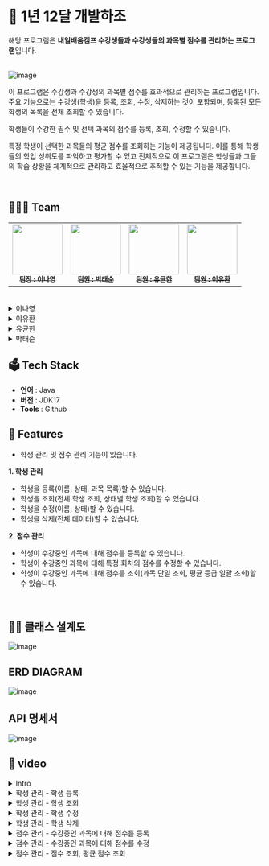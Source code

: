 # 🐾 1년 12달 개발하조

해당 프로그램은 **내일배움캠프 수강생들과 수강생들의 과목별 점수를 관리하는 프로그램**입니다.<br/>
<br>

![image](https://github.com/LeeNaYoung240/student_management_project/assets/107848521/466ca8a0-25f3-4313-b15a-a1d6b13300f4)

이 프로그램은 수강생과 수강생의 과목별 점수를 효과적으로 관리하는 프로그램입니다. 주요 기능으로는 수강생(학생)을 등록, 조회, 수정, 삭제하는 것이 포함되며, 등록된 모든 학생의 목록을 전체 조회할 수 있습니다.

학생들이 수강한 필수 및 선택 과목의 점수를 등록, 조회, 수정할 수 있습니다.

특정 학생이 선택한 과목들의 평균 점수를 조회하는 기능이 제공됩니다. 이를 통해 학생들의 학업 성취도를 파악하고 평가할 수 있고 전체적으로 이 프로그램은 학생들과 그들의 학습 상황을 체계적으로 관리하고 효율적으로 추적할 수 있는 기능을 제공합니다.

<br>

## 💁🏻‍♀️ Team

<table>
  <tbody>
    <tr>
      <td align="center"><a href="https://github.com/LeeNaYoung240"><img src="https://avatars.githubusercontent.com/u/107848521?v=4" width="100px;" alt=""/><br /><sub><b> 팀장 : 이나영 </b></sub></a><br /></td>
      <td align="center"><a href="https://github.com/marlboro09"><img src="https://avatars.githubusercontent.com/u/165752968?v=4" width="100px;" alt=""/><br /><sub><b> 팀원 : 박태순 </b></sub></a><br /></td>
      <td align="center"><a href="https://github.com/ryurbsgks5114"><img src="https://avatars.githubusercontent.com/u/165640275?v=4" width="100px;" alt=""/><br /><sub><b> 팀원 : 유균한 </b></sub></a><br /></td>
      <td align="center"><a href="https://github.com/Berithx"><img src="https://avatars.githubusercontent.com/u/154594004?v=4" width="100px;" alt=""/><br /><sub><b> 팀원 : 이유환 </b></sub></a><br /></td>
    </tr>
  </tbody>
</table>
<br/>

<details>
<summary>이나영</summary>
<div markdown="1">

- Student 담당
 	- Student 클래스 설계 및 구현
	- StudentList 설계 및 구현
	- main 함수에 Student 관련 내부 작동 코드
	- 디자인

</div>
</details>

<details>
<summary>이유환</summary>
<div markdown="1">
  
- JAVA에 대해 1도 모르던 비전공자입니다.
- 해보고싶던 것이 많았지만 구현할 배움이 부족했습니다.
- 목 마른 사람이 우물을 찾는 것처럼 부족을 느꼈으니 이것을 채울 수 있도록 노력하는 개발자가 되겠습니다.
- 담당 기능  
  1. 학생들이 수강중인 과목에 대한 점수 CRUD  
  2. 점수 CRUD가 원활하게 작동되기 위한 Main 클래스 내부 작동 코드    
  3. 팀의 광대(가 되고싶었던 I...)
</div>
</details>

<details>
<summary>유균한</summary>
<div markdown="1">
  
- Main 담당 
  - DataStroe 클래스 설계 및 구현
  - AutoIncrement 클래스 설계 및 구현
  - main 메서드 코드 병합
  
</div>
</details>

<details>
<summary>박태순</summary>
<div markdown="1">
  
- subject 및 발표 담당
  - subject 클래스 설계 및 구현
  - 발표 영상 및 자료 작성

</div>
</details>



## 🗳 Tech Stack
-   **언어**  : Java
-   **버전** : JDK17
-   **Tools** : Github


## 🌠 Features
- 학생 관리 및 점수 관리 기능이 있습니다.

**1. 학생 관리**
 - 학생을 등록(이름, 상태, 과목 목록)할 수 있습니다.
 - 학생을 조회(전체 학생 조회, 상태별 학생 조회)할 수 있습니다.
 - 학생을 수정(이름, 상태)할 수 있습니다.
 -  학생을 삭제(전체 데이터)할 수 있습니다.

**2. 점수 관리**
 - 학생이 수강중인 과목에 대해 점수를 등록할 수 있습니다.
 - 학생이 수강중인 과목에 대해 특정 회차의 점수를 수정할 수 있습니다.
 - 학생이 수강중인 과목에 대해 점수를 조회(과목 단일 조회, 평균 등급 일괄 조회)할 수 있습니다.

<br>

## ✍🏻 클래스 설계도 

![image](https://github.com/LeeNaYoung240/student_management_project/assets/107848521/06880cc2-29be-452a-86dc-9a98cf9ae6e9)

## ERD DIAGRAM

![image](https://github.com/LeeNaYoung240/student_management_project/assets/107848521/ee4f75f0-4a94-499c-9ac3-f1e36497194c)

## API 명세서

![image](https://github.com/LeeNaYoung240/student_management_project/assets/107848521/07997304-d179-4f18-aa3a-3cbfbf571b54)


## 📸 video
<details>
<summary>Intro</summary>
<div markdown="1">
  
https://github.com/LeeNaYoung240/student_management_project/assets/107848521/e9387dcd-0094-4022-aae4-fd5cf2f97b65

</div>
</details>

<details>
<summary>학생 관리 - 학생 등록</summary>
<div markdown="1">
  
https://github.com/LeeNaYoung240/student_management_project/assets/107848521/f195f688-94b3-4761-86a6-4244758f6162

</div>
</details>

<details>
<summary>학생 관리 - 학생 조회</summary>
<div markdown="1">
  
https://github.com/LeeNaYoung240/student_management_project/assets/107848521/fd98b172-366d-4b64-87da-eb49f108f9f2

</div>
</details>

<details>
<summary>학생 관리 - 학생 수정</summary>
<div markdown="1">
  
https://github.com/LeeNaYoung240/student_management_project/assets/107848521/46af0f01-893c-4296-a0d7-d962f86491a5

</div>
</details>

</div>
</details>

<details>
<summary>학생 관리 - 학생 삭제</summary>
<div markdown="1">
  
https://github.com/LeeNaYoung240/student_management_project/assets/107848521/2166fe62-fa55-4424-87a0-628927504d21

</div>
</details>

</div>
</details>

<details>
<summary>점수 관리 -  수강중인 과목에 대해 점수를 등록</summary>
<div markdown="1">
  
https://github.com/LeeNaYoung240/student_management_project/assets/107848521/a31078b6-1967-4905-aeb9-d9ad944e5e87


</div>
</details>

</div>
</details>

<details>
<summary>점수 관리 -  수강중인 과목에 대해 점수를 수정</summary>
<div markdown="1">
  
https://github.com/LeeNaYoung240/student_management_project/assets/107848521/32abf349-13e4-4ba6-8cf6-e01dcac87f3a

</div>
</details>

</div>
</details>

<details>
<summary>점수 관리 -  점수 조회, 평균 점수 조회</summary>
<div markdown="1">
  
https://github.com/LeeNaYoung240/student_management_project/assets/107848521/be40670a-0f25-4f08-8fb7-41cc50aa1b5c


</div>
</details>



